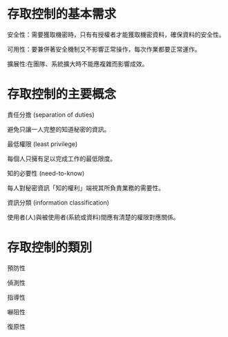 # 存取控制的基本需求

安全性：需要獲取機密時，只有有授權者才能獲取機密資料，確保資料的安全性。

可用性：要兼併著安全機制又不影響正常操作，每次作業都要正常運作。

擴展性:在團隊、系統擴大時不能應複雜而影響成效。

# 存取控制的主要概念

責任分擔 (separation of duties)

避免只讓一人完整的知道秘密的資訊。

最低權限 (least privilege)

每個人只擁有足以完成工作的最低限度。

知的必要性 (need-to-know)

每人對秘密資訊「知的權利」端視其所負責業務的需要性。

資訊分類 (information classification)

使用者(人)與被使用者(系統或資料)間應有清楚的權限對應關係。

# 存取控制的類別

預防性

偵測性

指導性

嚇阻性

復原性
